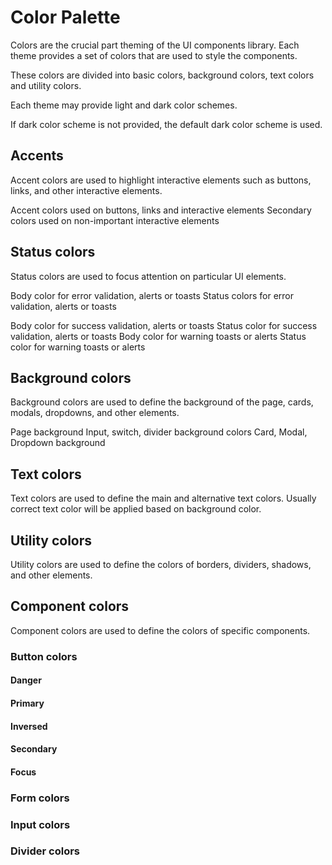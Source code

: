 # Color Palette

Colors are the crucial part theming of the UI components library. 
Each theme provides a set of colors that are used to style the components.

These colors are divided into basic colors, background colors, text colors and utility colors.

Each theme may provide light and dark color schemes.

If dark color scheme is not provided, the default dark color scheme is used.

## Accents

Accent colors are used to highlight interactive elements such as buttons, links, and other interactive elements.

<color name="--acv-color-brand-primary">
  Accent colors used on buttons, links and interactive elements
</color>
<color name="--acv-color-brand-secondary">
  Secondary colors used on non-important interactive elements
</color>
<color name="--acv-color-brand-tertiary"></color>

## Status colors

Status colors are used to focus attention on particular UI elements.


<color name="--acv-color-status-critical-primary"></color>

<color name="--acv-color-status-critical-secondary"></color>

<color name="--acv-color-status-danger-primary">
  Body color for error validation, alerts or toasts
</color>

<color name="--acv-color-status-danger-secondary">
  Status colors for error validation, alerts or toasts
</color>

<color name="--acv-color-status-info-primary"></color>

<color name="--acv-color-status-info-secondary"></color>

<color name="--acv-color-status-neutral-primary"></color>

<color name="--acv-color-status-neutral-secondary"></color>

<color name="--acv-color-status-success-primary">
  Body color for success validation, alerts or toasts
</color>

<color name="--acv-color-status-success-secondary">
   Status color for success validation, alerts or toasts
</color>

<color name="--acv-color-status-warning-primary">
  Body color for warning toasts or alerts
</color>

<color name="--acv-color-status-warning-secondary">
  Status color for warning toasts or alerts
</color>

## Background colors

Background colors are used to define the background of the page, cards, modals, dropdowns, and other elements.

<color name="--acv-color-surface-fixed-primary">
Page background
</color>
<color name="--acv-color-surface-fixed-secondary">
Input, switch, divider background colors
</color>
<color name="--acv-color-surface-inversed-primary"></color>
<color name="--acv-color-surface-inversed-secondary"></color>
<color name="--acv-color-surface-primary"></color>
<color name="--acv-color-surface-secondary">
Card, Modal, Dropdown background
</color>

## Text colors

Text colors are used to define the main and alternative text colors. 
Usually correct text color will be applied based on background color.

<color name="--acv-color-text-disabled"></color>
<color name="--acv-color-text-error"></color>
<color name="--acv-color-text-highlight-result"></color>
<color name="--acv-color-text-inversed-primary"></color>
<color name="--acv-color-text-inversed-secondary"></color>
<color name="--acv-color-text-primary"></color>
<color name="--acv-color-text-secondary"></color>
<color name="--acv-color-text-status-critical"></color>
<color name="--acv-color-text-status-danger"></color>
<color name="--acv-color-text-status-info"></color>
<color name="--acv-color-text-status-neutral"></color>
<color name="--acv-color-text-status-success"></color>
<color name="--acv-color-text-status-warning"></color>

## Utility colors

Utility colors are used to define the colors of borders, dividers, shadows, and other elements.

<color name="--acv-color-effect-shadow-primary"></color>

## Component colors

Component colors are used to define the colors of specific components.

### Button colors

#### Danger

<color name="--acv-color-button-danger"></color>
<color name="--acv-color-button-active-danger"></color>
<color name="--acv-color-button-hover-danger"></color>
<color name="--acv-color-button-disabled-danger"></color>

#### Primary

<color name="--acv-color-button-primary"></color>
<color name="--acv-color-button-active-primary"></color>
<color name="--acv-color-button-hover-primary"></color>
<color name="--acv-color-button-disabled"></color>

#### Inversed

<color name="--acv-color-button-inversed"></color>
<color name="--acv-color-button-active-inversed"></color>
<color name="--acv-color-button-hover-inversed"></color>
<color name="--acv-color-button-disabled-inversed"></color>

#### Secondary

<color name="--acv-color-button-secondary"></color>
<color name="--acv-color-button-active-secondary"></color>
<color name="--acv-color-button-hover-secondary"></color>

#### Focus
<color name="--acv-color-button-focus"></color>

### Form colors

<color name="--acv-color-form-active"></color>
<color name="--acv-color-form-disabled-primary"></color>
<color name="--acv-color-form-disabled-secondary"></color>
<color name="--acv-color-form-disabled-tertiary"></color>
<color name="--acv-color-form-error"></color>
<color name="--acv-color-form-focus"></color>
<color name="--acv-color-form-hover"></color>
<color name="--acv-color-form-primary"></color>
<color name="--acv-color-form-secondary"></color>

### Input colors

<color name="--acv-color-input-active"></color>

### Divider colors

<color name="--acv-color-divider-primary"></color>
<color name="--acv-color-divider-secondary"></color>

<color name="--acv-color-divider-inversed-primary"></color>
<color name="--acv-color-divider-inversed-secondary"></color>
